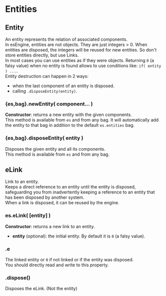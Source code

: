 Entities
===========


## Entity

An entity represents the relation of associated components.  
In esEngine, entities are not objects. They are just integers > 0.  When entities are disposed, the integers will be reused for new entities.  So don't store entities directly, but use Links.  
In most cases you can use entities as if they were objects. Returning `0` (a falsy value) when no entity is found allows to use conditions like: `if( entity ) ...`.  
Entity destruction can happen in 2 ways:
- when the last component of an entity is disposed.
- calling `.disposeEntity(entity)`.

### {es,bag}.newEntity( component... )
**Constructor**: returns a new entity with the given components.  
This method is available from `es` and from any bag. It will automatically add the entity to that bag in addition to the default `es.entities` bag.

### {es,bag}.disposeEntity( entity )
Disposes the given entity and all its components.  
This method is available from `es` and from any bag.


## eLink

Link to an entity.  
Keeps a direct reference to an entity until the entity is disposed, safeguarding you from inadvertently keeping a reference to an entity that has been disposed by another system.  
When a link is disposed, it can be reused by the engine.

### es.eLink( [entity] )
**Constructor**: returns a new link to an entity.
- **entity** (optional): the initial entity. By default it is `0` (a falsy value).

### .e
The linked entity or `0` if not linked or if the entity was disposed.  
You should directly read and write to this property.

### .dispose()
Disposes the eLink. (Not the entity)
